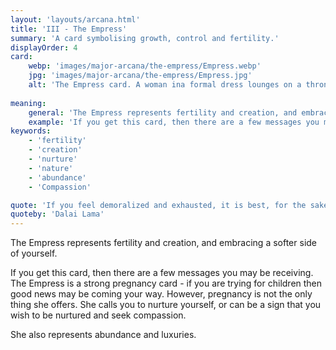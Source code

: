 ```yaml
---
layout: 'layouts/arcana.html'
title: 'III - The Empress'
summary: 'A card symbolising growth, control and fertility.'
displayOrder: 4
card:
    webp: 'images/major-arcana/the-empress/Empress.webp'
    jpg: 'images/major-arcana/the-empress/Empress.jpg'
    alt: 'The Empress card. A woman ina formal dress lounges on a throne. The universe is at her back, and nature at her feet.'
    
meaning:
    general: 'The Empress represents fertility and creation, and embracing a softer side of yourself.'
    example: 'If you get this card, then there are a few messages you may be receiving. The Empress is a strong pregnancy card - if you are trying for children then good news may be coming your way. However, pregnancy is not the only thing she offers. She calls you to nurture yourself, or can be a sign that you wish to be nurtured and seek compassion. She also represents abundance and luxuries.'
keywords:
    - 'fertility'
    - 'creation'
    - 'nurture'
    - 'nature'
    - 'abundance'
    - 'Compassion'

quote: 'If you feel demoralized and exhausted, it is best, for the sake of everyone, to withdraw and restore yourself.'
quoteby: 'Dalai Lama'
---
```


The Empress represents fertility and creation, and embracing a softer side of yourself.

If you get this card, then there are a few messages you may be receiving. The Empress is a strong pregnancy card - if you are trying for children then good news may be coming your way. However, pregnancy is not the only thing she offers. She calls you to nurture yourself, or can be a sign that you wish to be nurtured and seek compassion. 

She also represents abundance and luxuries.